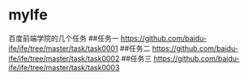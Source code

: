 # myIfe
百度前端学院的几个任务
##任务一
https://github.com/baidu-ife/ife/tree/master/task/task0001
##任务二
https://github.com/baidu-ife/ife/tree/master/task/task0002
##任务三
https://github.com/baidu-ife/ife/tree/master/task/task0003
